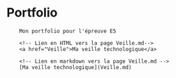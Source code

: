 # Portfolio
        Mon portfolio pour l'épreuve E5
                            
        <!-- Lien en HTML vers la page Veille.md-->
        <a href="Veille">Ma veille technologique</a>
                            
        <!-- Lien en markdown vers la page Veille.md -->
        [Ma veille technologique](Veille.md)